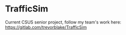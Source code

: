 # TrafficSim
Current CSUS senior project, follow my team's work here: https://gitlab.com/trevorblake/TrafficSim
